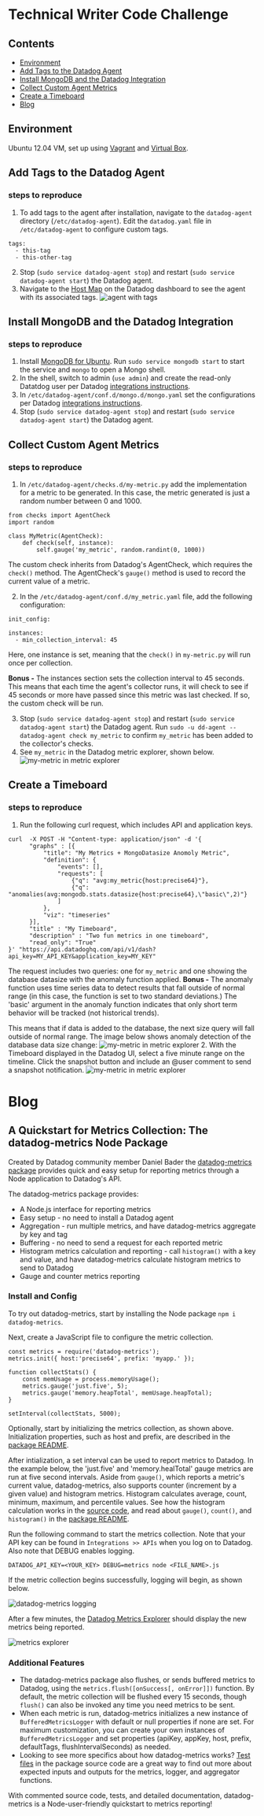 # Technical Writer Code Challenge

## Contents
 - [Environment](https://github.com/RachelSa/hiring-engineers/blob/tech-writer/answers.md#environment)
 - [Add Tags to the Datadog Agent](https://github.com/RachelSa/hiring-engineers/blob/tech-writer/answers.md#add-tags-to-the-datadog-agent)
 - [Install MongoDB and the Datadog Integration](https://github.com/RachelSa/hiring-engineers/blob/tech-writer/answers.md#install-mongodb-and-the-datadog-integration)
 - [Collect Custom Agent Metrics](https://github.com/RachelSa/hiring-engineers/blob/tech-writer/answers.md#collect-custom-agent-metrics)
 - [Create a Timeboard](https://github.com/RachelSa/hiring-engineers/blob/tech-writer/answers.md#create-a-timeboard)
 - [Blog](https://github.com/RachelSa/hiring-engineers/blob/tech-writer/answers.md#blog)

## Environment
  Ubuntu 12.04 VM, set up using [Vagrant](https://www.vagrantup.com/intro/getting-started/) and [Virtual Box](https://www.virtualbox.org/).

## Add Tags to the Datadog Agent
### steps to reproduce
  1. To add tags to the agent after installation, navigate to the `datadog-agent` directory (`/etc/datadog-agent`). Edit the `datadog.yaml` file in `/etc/datadog-agent` to configure custom tags.
  ```
  tags:
    - this-tag
    - this-other-tag
  ```
  2. Stop (`sudo service datadog-agent stop`) and restart (`sudo service datadog-agent start`) the Datadog agent.
  3. Navigate to the [Host Map](https://app.datadoghq.com/infrastructure/map) on the Datadog dashboard to see the agent with its associated tags.
  ![agent with tags](https://github.com/RachelSa/hiring-engineers/blob/tech-writer/images/vm-tag.png)

## Install MongoDB and the Datadog Integration
### steps to reproduce
  1. Install [MongoDB for Ubuntu](https://docs.mongodb.com/manual/tutorial/install-mongodb-on-ubuntu/). Run `sudo service mongodb start` to start the service and `mongo` to open a Mongo shell.
  2. In the shell, switch to admin (`use admin`) and create the read-only Datatdog user per Datadog [integrations instructions](https://app.datadoghq.com/account/settings#integrations/mongodb).
  3. In `/etc/datadog-agent/conf.d/mongo.d/mongo.yaml` set the configurations per Datadog [integrations instructions](https://app.datadoghq.com/account/settings#integrations/mongodb).
  4. Stop (`sudo service datadog-agent stop`) and restart (`sudo service datadog-agent start`) the Datadog agent.

## Collect Custom Agent Metrics
### steps to reproduce
  1. In `/etc/datadog-agent/checks.d/my-metric.py` add the implementation for a metric to be generated. In this case, the metric generated is just a random number between 0 and 1000.
  ```
  from checks import AgentCheck
  import random

  class MyMetric(AgentCheck):
      def check(self, instance):
          self.gauge('my_metric', random.randint(0, 1000))
  ```
The custom check inherits from Datadog's AgentCheck, which requires the `check()` method. The AgentCheck's `gauge()` method is used to record the current value of a metric.

  2. In the `/etc/datadog-agent/conf.d/my_metric.yaml` file, add the following configuration:
  ```
  init_config:

  instances:
    - min_collection_interval: 45
  ```
  Here, one instance is set, meaning that the `check()` in `my-metric.py` will run once per collection.

  **Bonus -** The instances section sets the collection interval to 45 seconds. This means that each time the agent's collector runs, it will check to see if 45 seconds or more have passed since this metric was last checked. If so, the custom check will be run.

  3. Stop (`sudo service datadog-agent stop`) and restart (`sudo service datadog-agent start`) the Datadog agent. Run `sudo -u dd-agent -- datadog-agent check my_metric` to confirm `my_metric` has been added to the collector's checks.
  4. See `my_metric` in the Datadog metric explorer, shown below.
  ![my-metric in metric explorer](https://github.com/RachelSa/hiring-engineers/blob/tech-writer/images/my_metric_explorer.png)

## Create a Timeboard
### steps to reproduce
  1. Run the following curl request, which includes API and application keys.
```
curl  -X POST -H "Content-type: application/json" -d '{
      "graphs" : [{
          "title": "My Metrics + MongoDatasize Anomoly Metric",
          "definition": {
              "events": [],
              "requests": [
                  {"q": "avg:my_metric{host:precise64}"},
                  {"q": "anomalies(avg:mongodb.stats.datasize{host:precise64},\"basic\",2)"}
              ]
          },
          "viz": "timeseries"
      }],
      "title" : "My Timeboard",
      "description" : "Two fun metrics in one timeboard",
      "read_only": "True"
}' "https://api.datadoghq.com/api/v1/dash?api_key=MY_API_KEY&application_key=MY_KEY"
```
The request includes two queries: one for `my_metric` and one showing the database datasize with the anomaly function applied. **Bonus -** The anomaly function uses time series data to detect results that fall outside of normal range (in this case, the function is set to two standard deviations.) The 'basic' argument in the anomaly function indicates that only short term behavior will be tracked (not historical trends).

 This means that if data is added to the database, the next size query will fall outside of normal range. The image below shows anomaly detection of the database data size change:
![my-metric in metric explorer](https://github.com/RachelSa/hiring-engineers/blob/tech-writer/images/my_timeseries.png)
  2. With the Timeboard displayed in the Datadog UI, select a five minute range on the timeline. Click the snapshot button and include an @user comment to send a snapshot notification.
  ![my-metric in metric explorer](https://github.com/RachelSa/hiring-engineers/blob/tech-writer/images/timeboard_email.png)

# Blog
## A Quickstart for Metrics Collection: The datadog-metrics Node Package
Created by Datadog community member Daniel Bader the [datadog-metrics package](https://www.npmjs.com/package/datadog-metrics) provides quick and easy setup for reporting metrics through a Node application to Datadog's API.

The datadog-metrics package provides:
 - A Node.js interface for reporting metrics
 - Easy setup - no need to install a Datadog agent
 - Aggregation - run multiple metrics, and have datadog-metrics aggregate by key and tag
 - Buffering - no need to send a request for each reported metric
 - Histogram metrics calculation and reporting - call `histogram()` with a key and value, and have datadog-metrics calculate histogram metrics to send to Datadog
 - Gauge and counter metrics reporting

### Install and Config
To try out datadog-metrics, start by installing the Node package `npm i datadog-metrics`.

Next, create a JavaScript file to configure the metric collection.

```
const metrics = require('datadog-metrics');
metrics.init({ host:'precise64', prefix: 'myapp.' });

function collectStats() {
    const memUsage = process.memoryUsage();
    metrics.gauge('just.five', 5);
    metrics.gauge('memory.heapTotal', memUsage.heapTotal);
}

setInterval(collectStats, 5000);
```
Optionally, start by initializing the metrics collection, as shown above. Initialization properties, such as host and prefix, are described in the [package README](https://github.com/dbader/node-datadog-metrics).

After intialization, a set interval can be used to report metrics to Datadog. In the example below, the 'just.five' and 'memory.healTotal' gauge metrics are run at five second intervals. Aside from `gauge()`, which reports a metric's current value, datadog-metrics, also supports counter (increment by a given value) and histogram metrics. Histogram calculates average, count, minimum, maximum, and percentile values. See how the histogram calculation works in the [source code](https://github.com/dbader/node-datadog-metrics/blob/master/lib/metrics.js), and read about `gauge()`, `count()`, and `histogram()` in the [package README](https://github.com/dbader/node-datadog-metrics).

Run the following command to start the metrics collection. Note that your API key can be found in `Integrations >> APIs` when you log on to Datadog. Also note that DEBUG enables logging.

`DATADOG_API_KEY=<YOUR_KEY> DEBUG=metrics node <FILE_NAME>.js`

If the metric collection begins successfully, logging will begin, as shown below.

![datadog-metrics logging](https://github.com/RachelSa/hiring-engineers/blob/tech-writer/images/blog_metrics.png)

After a few minutes, the [Datadog Metrics Explorer](https://app.datadoghq.com/metric/summary) should display the new metrics being reported.

![metrics explorer](https://github.com/RachelSa/hiring-engineers/blob/tech-writer/images/just.five.png)

### Additional Features
 - The datadog-metrics package also flushes, or sends buffered metrics to Datadog, using the `metrics.flush([onSuccess[, onError]])` function. By default, the metric collection will be flushed every 15 seconds, though `flush()` can also be invoked any time you need metrics to be sent.
 - When each metric is run, datadog-metrics initializes a new instance of `BufferedMetricsLogger` with default or null properties if none are set. For maximum customization, you can create your own instances of `BufferedMetricsLogger` and set properties (apiKey, appKey, host, prefix, defaultTags, flushIntervalSeconds) as needed.
 - Looking to see more specifics about how datadog-metrics works? [Test files](https://github.com/dbader/node-datadog-metrics/tree/master/test) in the package source code are a great way to find out more about expected inputs and outputs for the metrics, logger, and aggregator functions.

 With commented source code, tests, and detailed documentation, datadog-metrics is a Node-user-friendly quickstart to metrics reporting!
